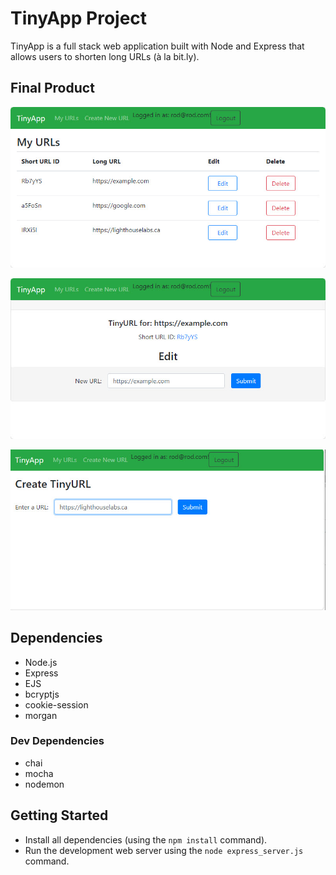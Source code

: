 # TinyApp Project

TinyApp is a full stack web application built with Node and Express that allows users to shorten long URLs (à la bit.ly).

## Final Product

!["My Urls"](https://github.com/rod-nickle/tinyapp/blob/main/docs/TinyAppMyURLs.jpg?raw=true)

!["Edit URLs"](https://github.com/rod-nickle/tinyapp/blob/main/docs/TinyAppEditURL.jpg?raw=true)

!["Create TinyURL"](https://github.com/rod-nickle/tinyapp/blob/main/docs/TinyAppCreateTinyURL.jpg?raw=true)

## Dependencies

- Node.js
- Express
- EJS
- bcryptjs
- cookie-session
- morgan

### Dev Dependencies
- chai
- mocha
- nodemon

## Getting Started

- Install all dependencies (using the `npm install` command).
- Run the development web server using the `node express_server.js` command.